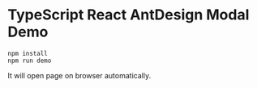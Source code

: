 TypeScript React AntDesign Modal Demo
=================================

```
npm install
npm run demo
```

It will open page on browser automatically.
